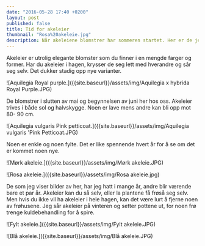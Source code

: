 ```yaml
---
date: "2016-05-28 17:40 +0200"
layout: post
published: false
title: Tid for akeleier
thumbnail: "Rosa%20akeleie.jpg"
description: Når akeleiene blomstrer har sommeren startet. Her er de jeg har i hagen for tiden.
---
```


Akeleier er utrolig elegante blomster som du finner i en mengde farger og former. 
Har du akeleier i hagen, krysser de seg lett med hverandre og sår seg selv. Det dukker stadig opp nye varianter. 

![Aquilegia Royal purple.]({{site.baseurl}}/assets/img/Aquilegia x hybrida Royal Purple.JPG)

De blomstrer i slutten av mai og begynnelsen av juni her hos oss. Akeleier trives i både sol og halvskygge. Noen er lave mens andre kan bli opp mot 80- 90 cm. 

![Aquilegia vulgaris Pink petticoat.]({{site.baseurl}}/assets/img/Aquilegia vulgaris 'Pink Petticoat.JPG)

<!--more-->

Noen er enkle og noen fylte. Det er like spennende hvert år for å se om det er kommet noen nye.

![Mørk akeleie.]({{site.baseurl}}/assets/img/Mørk akeleie.JPG)

![Rosa akeleie.]({{site.baseurl}}/assets/img/Rosa akeleie.jpg)

De som jeg viser bilder av her, har jeg hatt i mange år, andre blir værende bare et par år. 
Akeleier kan du så selv, eller la plantene få frøså seg selv. Men hvis du ikke vil ha akeleier i hele hagen, kan det være lurt å fjerne noen av frøhusene. Jeg sår akeleier på vinteren og setter pottene ut, for noen frø trenge kuldebehandling for å spire. 

![Fylt akeleie.]({{site.baseurl}}/assets/img/Fylt akeleie.JPG)

![Blå akeleie.]({{site.baseurl}}/assets/img/Blå akeleie.JPG)


